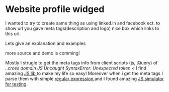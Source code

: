 <h1>Website profile widged</h1>

I wanted to try to create same thing as using linked.in and facebook ect. to show url you gave meta tags(description and logo) nice box which links to this url.

Lets give an explanation and examples

more source and demo is comming!

Mostly I strugle to get the meta tags info from client scripts (js, jQuery) of <i>..cross domain JS Uncaught SyntaxError: Unexpected token &lt; </i> I find amazing <a href="http://call.jsonlib.com/examples.html">JS lib </a> to make my life so easy!
Moreover when i get the meta tags I parse them with simple <a href="http://rubular.com/">regular expression </a> and I found amazing <a href="http://jsfiddle.net/" >JS simulator for testing</a>.
